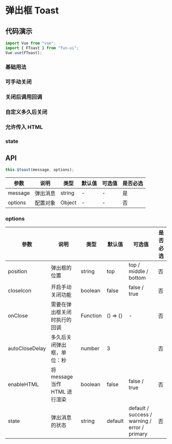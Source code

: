 # 弹出框 Toast

## 代码演示

```js
import Vue from "vue";
import { FToast } from "fun-ui";
Vue.use(FToast);
```

### 基础用法

<ClientOnly>
  <demo-toast-1 />
</ClientOnly>

### 可手动关闭

<ClientOnly>
  <demo-toast-2 />
</ClientOnly>

### 关闭后调用回调

<ClientOnly>
  <demo-toast-3 />
</ClientOnly>

### 自定义多久后关闭

<ClientOnly>
  <demo-toast-4 />
</ClientOnly>

### 允许传入 HTML

<ClientOnly>
  <demo-toast-5 />
</ClientOnly>

### state

<ClientOnly>
  <demo-toast-6 />
</ClientOnly>

## API

```js
this.$toast(message, options);
```

| 参数    | 说明     | 类型   | 默认值 | 可选值 | 是否必选 |
| ------- | -------- | ------ | ------ | ------ | -------- |
| message | 弹出消息 | string | -      | -      | 是       |
| options | 配置对象 | Object | -      | -      | 否       |

### options

| 参数           | 说明                          | 类型     | 默认值   | 可选值                                        | 是否必选 |
| -------------- | ----------------------------- | -------- | -------- | --------------------------------------------- | -------- |
| position       | 弹出框的位置                  | string   | top      | top / middle / bottom                         | 否       |
| closeIcon      | 开启手动关闭功能              | boolean  | false    | false / true                                  | 否       |
| onClose        | 需要在弹出框关闭时执行的回调  | Function | () => {} | -                                             | 否       |
| autoCloseDelay | 多久后关闭弹出框，单位：秒    | number   | 3        |                                               | 否       |
| enableHTML     | 将 message 当作 HTML 进行渲染 | boolean  | false    | false / true                                  | 否       |
| state          | 弹出消息的状态                | string   | default  | default / success / warning / error / primary | 否       |
